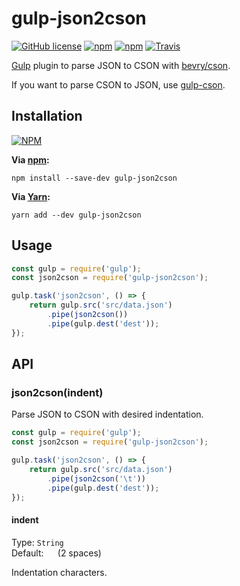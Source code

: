 # gulp-json2cson
[![GitHub license](https://img.shields.io/github/license/gluons/gulp-json2cson.svg?style=flat-square)]()
[![npm](https://img.shields.io/npm/v/gulp-json2cson.svg?style=flat-square)](https://www.npmjs.com/package/gulp-json2cson)
[![npm](https://img.shields.io/npm/dt/gulp-json2cson.svg?style=flat-square)](https://www.npmjs.com/package/gulp-json2cson)
[![Travis](https://img.shields.io/travis/gluons/gulp-json2cson.svg?style=flat-square)](https://travis-ci.org/gluons/gulp-json2cson)

[Gulp](http://gulpjs.com/) plugin to parse JSON to CSON with [bevry/cson](https://github.com/bevry/cson).

If you want to parse CSON to JSON, use [gulp-cson](https://github.com/stevelacy/gulp-cson).

## Installation

[![NPM](https://nodei.co/npm/gulp-json2cson.png?downloads=true&downloadRank=true&stars=true)](https://www.npmjs.com/package/gulp-json2cson)

**Via [npm](https://www.npmjs.com/):**

```
npm install --save-dev gulp-json2cson
```

**Via [Yarn](https://yarnpkg.com/):**

```
yarn add --dev gulp-json2cson
```

## Usage

```javascript
const gulp = require('gulp');
const json2cson = require('gulp-json2cson');

gulp.task('json2cson', () => {
	return gulp.src('src/data.json')
		.pipe(json2cson())
		.pipe(gulp.dest('dest'));
});
```

## API

### json2cson(indent)

Parse JSON to CSON with desired indentation.

```javascript
const gulp = require('gulp');
const json2cson = require('gulp-json2cson');

gulp.task('json2cson', () => {
	return gulp.src('src/data.json')
		.pipe(json2cson('\t'))
		.pipe(gulp.dest('dest'));
});
```

#### indent
Type: `String`  
Default: `  ` (2 spaces)

Indentation characters.
